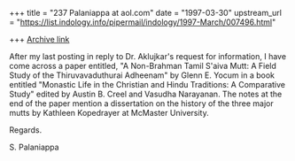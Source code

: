 +++
title = "237 Palaniappa at aol.com"
date = "1997-03-30"
upstream_url = "https://list.indology.info/pipermail/indology/1997-March/007496.html"

+++
[Archive link](https://list.indology.info/pipermail/indology/1997-March/007496.html)

After my last posting in reply to Dr. Aklujkar's request for information, I
have come across a paper entitled, "A Non-Brahman Tamil S'aiva Mutt: A Field
Study of the Thiruvavaduthurai Adheenam" by Glenn E. Yocum in a book entitled
"Monastic Life in the Christian and Hindu Traditions: A Comparative Study"
edited by Austin B. Creel and Vasudha Narayanan. The notes at the end of the
paper mention a dissertation on the history of the three major mutts by
Kathleen Kopedrayer at McMaster University.

Regards.

S. Palaniappa






